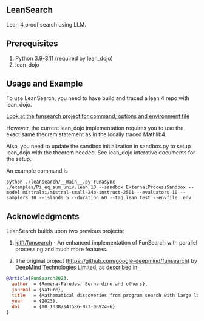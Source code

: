 ## LeanSearch
Lean 4 proof search using LLM.


## Prerequisites
1. Python 3.9-3.11 (required by lean_dojo)
2. lean_dojo

## Usage and Example

To use LeanSearch, you need to have build and traced a lean 4 repo with lean_dojo.

[Look at the funsearch project for command, options and environment file](https://github.com/kitft/funsearch)

However, the current lean_dojo implementation requires you to use the exact same theorem statement as in the locally traced Mathlib4.

Also, you need to update the sandbox initialization in sandbox.py to setup lean_dojo with the theorem needed. See lean_dojo interative documents for the setup.

An example command is

```console
python ./leansearch/__main__.py runasync ./examples/Pi_eq_sum_univ.lean 10 --sandbox ExternalProcessSandbox --model mistralai/mistral-small-24b-instruct-2501 --evaluators 10 --samplers 10 --islands 5 --duration 60 --tag lean_test --envfile .env
```


## Acknowledgments

LeanSearch builds upon two previous projects:

1. [kitft/funsearch](https://github.com/kitft/funsearch) - An enhanced implementation of FunSearch with parallel processing and much more features.

2. The original project (https://github.com/google-deepmind/funsearch) by DeepMind Technologies Limited, as described in:
```bibtex
@Article{FunSearch2023,
  author  = {Romera-Paredes, Bernardino and others},
  journal = {Nature},
  title   = {Mathematical discoveries from program search with large language models},
  year    = {2023},
  doi     = {10.1038/s41586-023-06924-6}
}
```
